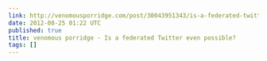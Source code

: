 ```yaml
---
link: http://venomousporridge.com/post/30043951343/is-a-federated-twitter-even-possible
date: 2012-08-25 01:22 UTC
published: true
title: venomous porridge - Is a federated Twitter even possible?
tags: []
---
```



